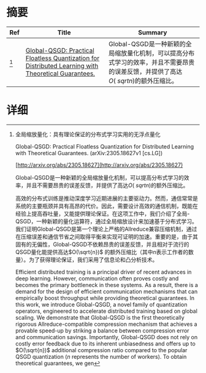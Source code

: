 # 摘要

| Ref | Title | Summary |
| --- | --- | --- |
| [^1] | [Global-QSGD: Practical Floatless Quantization for Distributed Learning with Theoretical Guarantees.](http://arxiv.org/abs/2305.18627) | Global-QSGD是一种新颖的全局缩放量化机制，可以提高分布式学习的效率，并且不需要昂贵的误差反馈，并提供了高达$O(\ sqrt{n})$的额外压缩比。 |

# 详细

[^1]: 全局缩放量化：具有理论保证的分布式学习实用的无浮点量化

    Global-QSGD: Practical Floatless Quantization for Distributed Learning with Theoretical Guarantees. (arXiv:2305.18627v1 [cs.LG])

    [http://arxiv.org/abs/2305.18627](http://arxiv.org/abs/2305.18627)

    Global-QSGD是一种新颖的全局缩放量化机制，可以提高分布式学习的效率，并且不需要昂贵的误差反馈，并提供了高达$O(\ sqrt{n})$的额外压缩比。

    

    高效的分布式训练是推动深度学习近期进展的主要驱动力。然而，通信常常是系统的主要瓶颈并具有高昂的代价。因此，需要设计高效的通信机制，既能在经验上提高吞吐量，又能提供理论保证。在这项工作中，我们介绍了全局-QSGD，一种新颖的量化运算符，通过全局缩放设计来加速基于分布式学习。我们证明Global-QSGD是第一个理论上严格的Allreduce兼容压缩机制，通过在压缩误差和通信节省之间取得平衡来实现可证明的加速。重要的是，由于其固有的无偏性，Global-QSGD不依赖昂贵的误差反馈，并且相对于流行的QSGD量化能提供高达$O(\sqrt{n})$ 的额外压缩比（其中$n$表示工作者的数量）。为了获得理论保证，我们采用了信息论和凸分析技术。

    Efficient distributed training is a principal driver of recent advances in deep learning. However, communication often proves costly and becomes the primary bottleneck in these systems. As a result, there is a demand for the design of efficient communication mechanisms that can empirically boost throughput while providing theoretical guarantees. In this work, we introduce Global-QSGD, a novel family of quantization operators, engineered to accelerate distributed training based on global scaling. We demonstrate that Global-QSGD is the first theoretically rigorous Allreduce-compatible compression mechanism that achieves a provable speed-up by striking a balance between compression error and communication savings. Importantly, Global-QSGD does not rely on costly error feedback due to its inherent unbiasedness and offers up to $O(\sqrt{n})$ additional compression ratio compared to the popular QSGD quantization ($n$ represents the number of workers). To obtain theoretical guarantees, we gen
    


